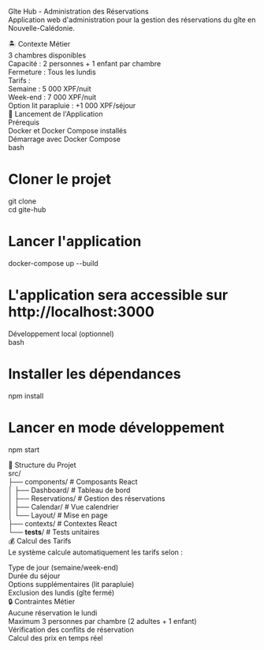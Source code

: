 Gîte Hub - Administration des Réservations <br>
Application web d'administration pour la gestion des réservations du gîte en Nouvelle-Calédonie.<br>

🏝️ Contexte Métier<br>
3 chambres disponibles<br>
Capacité : 2 personnes + 1 enfant par chambre<br>
Fermeture : Tous les lundis<br>
Tarifs :<br>
Semaine : 5 000 XPF/nuit<br>
Week-end : 7 000 XPF/nuit<br>
Option lit parapluie : +1 000 XPF/séjour<br>
🚀 Lancement de l'Application<br>
Prérequis<br>
Docker et Docker Compose installés<br>
Démarrage avec Docker Compose<br>
bash<br>
# Cloner le projet<br>
git clone <repository-url><br>
cd gite-hub<br>

# Lancer l'application<br>
docker-compose up --build<br>

# L'application sera accessible sur http://localhost:3000<br>
Développement local (optionnel)<br>
bash<br>
# Installer les dépendances<br>
npm install<br>

# Lancer en mode développement<br>
npm start<br>

📁 Structure du Projet<br>
src/<br>
├── components/          # Composants React<br>
│   ├── Dashboard/      # Tableau de bord<br>
│   ├── Reservations/   # Gestion des réservations<br>
│   ├── Calendar/       # Vue calendrier<br>
│   └── Layout/         # Mise en page<br>
├── contexts/           # Contextes React<br>
└── __tests__/          # Tests unitaires<br>
💰 Calcul des Tarifs<br>
Le système calcule automatiquement les tarifs selon :<br>

Type de jour (semaine/week-end)<br>
Durée du séjour<br>
Options supplémentaires (lit parapluie)<br>
Exclusion des lundis (gîte fermé)<br>
🔒 Contraintes Métier<br>
Aucune réservation le lundi<br>
Maximum 3 personnes par chambre (2 adultes + 1 enfant)<br>
Vérification des conflits de réservation<br>
Calcul des prix en temps réel<br>
